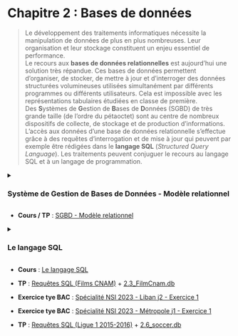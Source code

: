 # Chapitre 2 : Bases de données
>Le développement des traitements informatiques nécessite la manipulation de données de plus en plus nombreuses. Leur organisation et leur stockage constituent un enjeu essentiel de performance.  
>Le recours aux **bases de données relationnelles** est aujourd’hui une solution très répandue. Ces bases de données permettent d’organiser, de stocker, de mettre à jour et d’interroger des données structurées volumineuses utilisées simultanément par différents programmes ou différents utilisateurs. Cela est impossible avec les représentations tabulaires étudiées en classe de première.  
>Des **S**ystèmes de **G**estion de **B**ases de **D**onnées (SGBD) de très grande taille (de l’ordre du pétaoctet) sont au centre de nombreux dispositifs de collecte, de stockage et de production d’informations.  
>L’accès aux données d’une base de données relationnelle s’effectue grâce à des requêtes d’interrogation et de mise à jour qui peuvent par exemple être rédigées dans le **langage SQL** (_Structured Query Language_). Les traitements peuvent conjuguer le recours au langage SQL et à un langage de programmation.  


<details>
  <summary>
    
  ### Système de Gestion de Bases de Données - Modèle relationnel
  </summary>

  >| Contenu | Capacités attendues |
  >| :-- | :-- |
  >| Système de gestion de bases de données relationnelles | - Identifier les services rendus par un système de gestion de bases de données relationnelles : persistance des données, gestion des accès concurrents, efficacité de traitement des requêtes, sécurisation des accès | 
  >| Modèle relationnel : relation, attribut, domaine, clef primaire, clef étrangère, schéma relationnel | - Identifier les concepts définissant le modèle relationnel | 
  >| Base de données relationnelle | - Savoir distinguer la structure d’une base de données de son contenu. <br> - Repérer des anomalies dans le schéma d’une base de données | 
</details>

- **Cours / TP** : [SGBD - Modèle relationnel](https://notebook.basthon.fr/?kernel=sql&from=https://raw.githubusercontent.com/cyrillearduini/nsi_tle/main/2.1_sgbd_relationnel.ipynb) 



<details>
  <summary>
    
  ### Le langage SQL
  </summary>

  >| Contenu | Capacités attendues |
  >| :-- | :-- |
  >| Langage SQL : requêtes d’interrogation et de mise à jour d’une base de données | - Identifier les composants d’une requête <br>- Construire des requêtes d’interrogation à l’aide des clauses du langage SQL : SELECT, FROM, WHERE, JOIN <br>- Construire des requêtes d’insertion et de mise à jour à l’aide de : UPDATE, INSERT, DELETE | 
</details>

- **Cours** : [Le langage SQL](https://notebook.basthon.fr/?kernel=sql&from=https://raw.githubusercontent.com/cyrillearduini/nsi_tle/main/2.2_sql.ipynb)  

- **TP** : [Requêtes SQL (Films CNAM)](https://notebook.basthon.fr/?kernel=sql&from=https://raw.githubusercontent.com/cyrillearduini/nsi_tle/main/2.3_tp_sql.ipynb&module=https://raw.githubusercontent.com/cyrillearduini/nsi_tle/main/2.3_FilmCnam.db) + [2.3_FilmCnam.db](https://raw.githubusercontent.com/cyrillearduini/nsi_tle/main/2.3_FilmCnam.db) 

- **Exercice tye BAC** : [Spécialité NSI 2023 - Liban j2 - Exercice 1](https://raw.githubusercontent.com/cyrillearduini/nsi_tle/main/2.4_23-NSIJ2LI1-ex1.pdf)

- **Exercice tye BAC** : [Spécialité NSI 2023 - Métropole j1 - Exercice 1](https://raw.githubusercontent.com/cyrillearduini/nsi_tle/main/2.5_23-NSIJ1ME1-ex1.pdf)

- **TP** : [Requêtes SQL (Ligue 1 2015-2016)](https://notebook.basthon.fr/?kernel=sql&from=https://raw.githubusercontent.com/cyrillearduini/nsi_tle/main/2.6_tp_sql.ipynb&module=https://raw.githubusercontent.com/cyrillearduini/nsi_tle/main/2.6_soccer.db) + [2.6_soccer.db](https://raw.githubusercontent.com/cyrillearduini/nsi_tle/main/2.6_soccer.db) 
